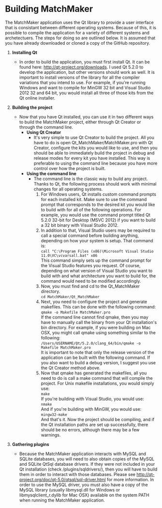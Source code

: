 # Building MatchMaker

The MatchMaker application uses the Qt library to provide a user interface that is consistant between different operating systems. Because of this, it is possible to compile the application for a variety of different systems and archetectuers. The steps for doing so are outlined below. It is assumed that you have already downloaded or cloned a copy of the GitHub repository.

1. __Installing Qt__
    * In order to build the application, you must first install Qt. It can be found here: http://qt-project.org/downloads. I used Qt 5.2.0 to develop the application, but other versions should work as well. It is important to install versions of the library for all the compiler variations that you intend to use. For example, if you're running Windows and want to compile for MinGW 32 bit and Visual Studio 2012 32 and 64 bit, you would install all three of those kits from the Qt online installer.

2. __Building the project__
    * Now that you have Qt installed, you can use it in two different ways to build the MatchMaker project, either through Qt Creator or through the command line.
        * __Using Qt Creator__
            * It's very simple to use Qt Creator to build the project. All you have to do is open Qt_MatchMaker/MatchMaker.pro with Qt Creator, configure the kits you would like to use, and then you should be able to immediately build the project in debug and release modes for every kit you have installed. This way is preferable to using the command line because you have more control over how the project is built.
        * __Using the command line__
            * The command line is the classic way to build any project. Thanks to Qt, the following process should work with minimal changes for all operating systems.
                1. For Windows users, Qt installs custom command prompts for each installed kit. Make sure to use the command prompt that corresponds to the desired kit you would like to build with for all of the following operations. For example, you would use the command prompt titled Qt 5.2.0 32-bit for Desktop (MSVC 2012) if you want to build a 32 bit binary with Visual Studio 2012.
                2. In addition to that, Visual Studio users may be required to call a special command before building anything, depending on how your system is setup. That command is:  
                `call "C:\Program Files (x86)\Microsoft Visual Studio 11.0\VC\vcvarsall.bat" x86`  
                This command simply sets up the command prompt for the Visual Studio features you request. Of course, depending on what version of Visual Studio you want to build with and what architecture you want to build for, the command would need to be modified accordingly.
                3. Now, you must find and cd to the Qt_MatchMaker directory.  
                `cd MatchMaker/Qt_MatchMaker`
                4. Next, you need to configure the project and generate makefiles. This can be done with the following command:  
                `qmake -o Makefile MatchMaker.pro`  
                If the command line cannot find qmake, then you may have to manually call the binary from your Qt installation's bin directory. For example, if you were building on Mac OSX, you might call qmake using something similar to the following:  
                `/Users/USERNAME/Qt/5.2.0/clang_64/bin/qmake -o Makefile MatchMaker.pro`  
                It is important to note that only the release version of the application can be built with the following command. If you also want to build a debug version, I suggest you use the Qt Creator method above.
                5. Now that qmake has generated the makefiles, all you need to do is call a make command that will compile the project. For Unix makefile installations, you would simply use:  
                `make`  
                If you're building with Visual Studio, you would use:  
                `nmake`  
                And if you're building with MinGW, you would use:  
                `mingw32-make`  
                And that's it. Now the project should be compiling, and if the Qt installation paths are set up successfully, there should be no errors, although there may be a few warnings.

3. __Gathering plugins__
    * Because the MatchMaker application interacts with MySQL and SQLite databases, you will need to also obtain copies of the MySQL and SQLite QtSql database drivers. If they were not included in your Qt installation (check /plugins/sqldrivers/), then you will have to build them in order to interact with those databases. Please see http://qt-project.org/doc/qt-5.0/qtsql/sql-driver.html for more information. In order to use the MySQL driver, you must also have a copy of the MySQL library (usually libmysql.dll for Windows or libmysqlclient_r.dylib for Mac OSX) available on the system PATH when running the MatchMaker application.
